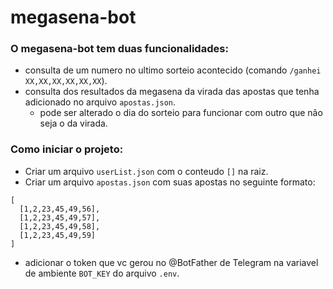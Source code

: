 # megasena-bot

### O megasena-bot tem duas funcionalidades:
  - consulta de um numero no ultimo sorteio acontecido (comando `/ganhei XX,XX,XX,XX,XX,XX`).
  - consulta dos resultados da megasena da virada das apostas que tenha adicionado no arquivo `apostas.json`.
    - pode ser alterado o dia do sorteio para funcionar com outro que não seja o da virada.

### Como iniciar o projeto:
- Criar um arquivo `userList.json` com o conteudo `[]` na raiz.
- Criar um arquivo `apostas.json` com suas apostas no seguinte formato:
```
[
  [1,2,23,45,49,56],
  [1,2,23,45,49,57],
  [1,2,23,45,49,58],
  [1,2,23,45,49,59]
]
```
- adicionar o token que vc gerou no @BotFather de Telegram na variavel de ambiente `BOT_KEY` do arquivo `.env`.
